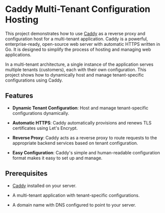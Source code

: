 
# Caddy Multi-Tenant Configuration Hosting

This project demonstrates how to use  [Caddy](https://caddyserver.com/)  as a reverse proxy and configuration host for a multi-tenant application. Caddy is a powerful, enterprise-ready, open-source web server with automatic HTTPS written in Go. It is designed to simplify the process of hosting and managing web applications.

In a multi-tenant architecture, a single instance of the application serves multiple tenants (customers), each with their own configuration. This project shows how to dynamically host and manage tenant-specific configurations using Caddy.

## Features

-   **Dynamic Tenant Configuration**: Host and manage tenant-specific configurations dynamically.
    
-   **Automatic HTTPS**: Caddy automatically provisions and renews TLS certificates using Let's Encrypt.
    
-   **Reverse Proxy**: Caddy acts as a reverse proxy to route requests to the appropriate backend services based on tenant configuration.
    
-   **Easy Configuration**: Caddy's simple and human-readable configuration format makes it easy to set up and manage.
    

## Prerequisites

-   [Caddy](https://caddyserver.com/docs/install)  installed on your server.
    
-   A multi-tenant application with tenant-specific configurations.
    
-   A domain name with DNS configured to point to your server.

